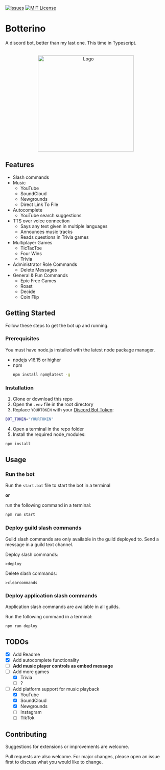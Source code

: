 [![Issues][issues-shield]][issues-url]
[![MIT License][license-shield]][license-url]

# Botterino

A discord bot, better than my last one. This time in Typescript.

<br />
<div align="center">
  <a href="https://unsplash.com/photos/N2zxMUDwT4I">
    <img src="https://unsplash.com/photos/N2zxMUDwT4I/download?ixid=MnwxMjA3fDB8MXxhbGx8N3x8fHx8fDJ8fDE2NTMyNzQzOTk&force=true&w=640" alt="Logo" width="300" height="300">
  </a>
</div>

## Features

* Slash commands
* Music
  * YouTube
  * SoundCloud
  * Newgrounds
  * Direct Link To File
* Autocomplete
  * YouTube search suggestions
* TTS over voice connection
  * Says any text given in multiple languages
  * Announces music tracks
  * Reads questions in Trivia games
* Multiplayer Games
  * TicTacToe
  * Four Wins
  * Trivia
* Administrator Role Commands
  * Delete Messages
* General & Fun Commands
  * Epic Free Games
  * Roast
  * Decide
  * Coin Flip

## Getting Started

Follow these steps to get the bot up and running.

### Prerequisites

You must have node.js installed with the latest node package manager.
* [nodejs](https://nodejs.org/) v16.15 or higher
* npm
  ```sh
  npm install npm@latest -g
  ```

### Installation

1. Clone or download this repo
2. Open the `.env` file in the root directory
3. Replace `YOURTOKEN` with your [Discord Bot Token](https://discord.com/developers/applications):

```sh
BOT_TOKEN="YOURTOKEN"
```

4. Open a terminal in the repo folder
5. Install the required node_modules:

```sh
npm install
```

## Usage

### Run the bot

Run the `start.bat` file to start the bot in a terminal

**or**

run the following command in a terminal:
```sh
npm run start
```

### Deploy guild slash commands

Guild slash commands are only available in the guild deployed to.
Send a message in a guild text channel.

Deploy slash commands:
```
>deploy
```
Delete slash commands:
```
>clearcommands
```

### Deploy application slash commands

Application slash commands are available in all guilds.

Run the following command in a terminal:
```sh
npm run deploy
```

## TODOs

- [x] Add Readme
- [x] Add autocomplete functionality
- [ ] **Add music player controls as embed message**
- [ ] Add more games
    - [x] Trivia
    - [ ] ?  
- [ ] Add platform support for music playback
    - [x] YouTube
    - [x] SoundCloud
    - [x] Newgrounds
    - [ ] Instagram
    - [ ] TikTok

## Contributing
Suggestions for extensions or improvements are welcome.

Pull requests are also welcome. For major changes, please open an issue first to discuss what you would like to change.

[issues-shield]: https://img.shields.io/github/issues/danloe/Botterino.svg?style=for-the-badge
[issues-url]: https://github.com/danloe/Botterino/issues
[license-shield]: https://img.shields.io/github/license/danloe/Botterino.svg?style=for-the-badge
[license-url]: https://github.com/danloe/Botterino/blob/master/LICENSE.md
[product-screenshot]: https://unsplash.com/photos/N2zxMUDwT4I
